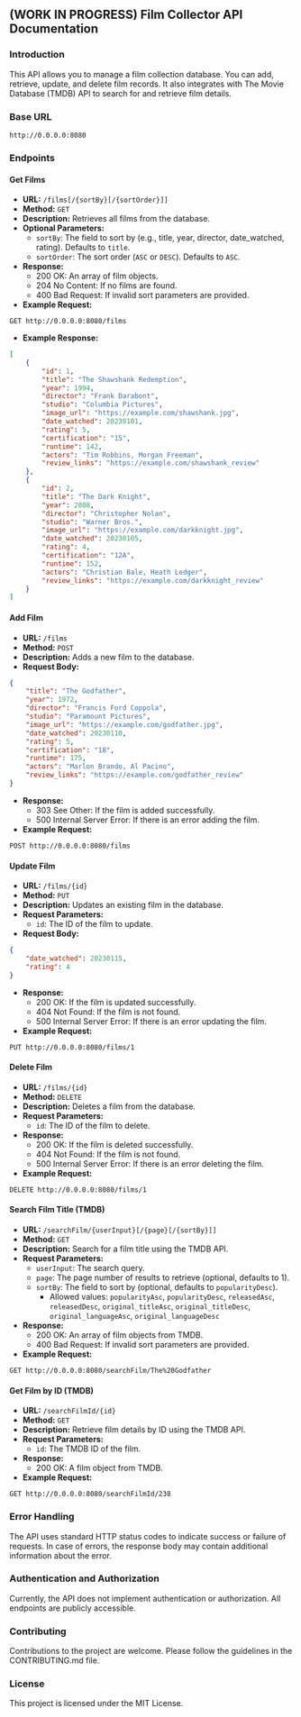 ## (WORK IN PROGRESS) Film Collector API Documentation

### Introduction

This API allows you to manage a film collection database. You can add, retrieve, update, and delete film records. It also integrates with The Movie Database (TMDB) API to search for and retrieve film details.

### Base URL

```
http://0.0.0.0:8080
```

### Endpoints

#### Get Films

* **URL:** `/films[/{sortBy}[/{sortOrder}]]`
* **Method:** `GET`
* **Description:** Retrieves all films from the database.
* **Optional Parameters:**
    * `sortBy`: The field to sort by (e.g., title, year, director, date_watched, rating). Defaults to `title`.
    * `sortOrder`: The sort order (`ASC` or `DESC`). Defaults to `ASC`.
* **Response:**
    * 200 OK: An array of film objects.
    * 204 No Content: If no films are found.
    * 400 Bad Request: If invalid sort parameters are provided.
* **Example Request:**
```
GET http://0.0.0.0:8080/films
```
* **Example Response:**
```json
[
    {
        "id": 1,
        "title": "The Shawshank Redemption",
        "year": 1994,
        "director": "Frank Darabont",
        "studio": "Columbia Pictures",
        "image_url": "https://example.com/shawshank.jpg",
        "date_watched": 20230101,
        "rating": 5,
        "certification": "15",
        "runtime": 142,
        "actors": "Tim Robbins, Morgan Freeman",
        "review_links": "https://example.com/shawshank_review"
    },
    {
        "id": 2,
        "title": "The Dark Knight",
        "year": 2008,
        "director": "Christopher Nolan",
        "studio": "Warner Bros.",
        "image_url": "https://example.com/darkknight.jpg",
        "date_watched": 20230105,
        "rating": 4,
        "certification": "12A",
        "runtime": 152,
        "actors": "Christian Bale, Heath Ledger",
        "review_links": "https://example.com/darkknight_review"
    }
]
```

#### Add Film

* **URL:** `/films`
* **Method:** `POST`
* **Description:** Adds a new film to the database.
* **Request Body:**
```json
{
    "title": "The Godfather",
    "year": 1972,
    "director": "Francis Ford Coppola",
    "studio": "Paramount Pictures",
    "image_url": "https://example.com/godfather.jpg",
    "date_watched": 20230110,
    "rating": 5,
    "certification": "18",
    "runtime": 175,
    "actors": "Marlon Brando, Al Pacino",
    "review_links": "https://example.com/godfather_review"
}
```
* **Response:**
    * 303 See Other: If the film is added successfully.
    * 500 Internal Server Error: If there is an error adding the film.
* **Example Request:**
```
POST http://0.0.0.0:8080/films
```

#### Update Film

* **URL:** `/films/{id}`
* **Method:** `PUT`
* **Description:** Updates an existing film in the database.
* **Request Parameters:**
    * `id`: The ID of the film to update.
* **Request Body:**
```json
{
    "date_watched": 20230115,
    "rating": 4
}
```
* **Response:**
    * 200 OK: If the film is updated successfully.
    * 404 Not Found: If the film is not found.
    * 500 Internal Server Error: If there is an error updating the film.
* **Example Request:**
```
PUT http://0.0.0.0:8080/films/1
```

#### Delete Film

* **URL:** `/films/{id}`
* **Method:** `DELETE`
* **Description:** Deletes a film from the database.
* **Request Parameters:**
    * `id`: The ID of the film to delete.
* **Response:**
    * 200 OK: If the film is deleted successfully.
    * 404 Not Found: If the film is not found.
    * 500 Internal Server Error: If there is an error deleting the film.
* **Example Request:**
```
DELETE http://0.0.0.0:8080/films/1
```

#### Search Film Title (TMDB)

* **URL:** `/searchFilm/{userInput}[/{page}[/{sortBy}]]`
* **Method:** `GET`
* **Description:** Search for a film title using the TMDB API.
* **Request Parameters:**
    * `userInput`: The search query.
    * `page`: The page number of results to retrieve (optional, defaults to 1).
    * `sortBy`: The field to sort by (optional, defaults to `popularityDesc`).
        * Allowed values: `popularityAsc`, `popularityDesc`, `releasedAsc`, `releasedDesc`, `original_titleAsc`, `original_titleDesc`, `original_languageAsc`, `original_languageDesc`
* **Response:**
    * 200 OK: An array of film objects from TMDB.
    * 400 Bad Request: If invalid sort parameters are provided.
* **Example Request:**
```
GET http://0.0.0.0:8080/searchFilm/The%20Godfather
```

#### Get Film by ID (TMDB)

* **URL:** `/searchFilmId/{id}`
* **Method:** `GET`
* **Description:** Retrieve film details by ID using the TMDB API.
* **Request Parameters:**
    * `id`: The TMDB ID of the film.
* **Response:**
    * 200 OK: A film object from TMDB.
* **Example Request:**
```
GET http://0.0.0.0:8080/searchFilmId/238
```

### Error Handling

The API uses standard HTTP status codes to indicate success or failure of requests. In case of errors, the response body may contain additional information about the error.

### Authentication and Authorization

Currently, the API does not implement authentication or authorization. All endpoints are publicly accessible.

### Contributing

Contributions to the project are welcome. Please follow the guidelines in the CONTRIBUTING.md file.

### License

This project is licensed under the MIT License.